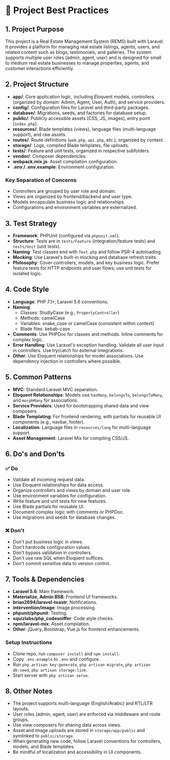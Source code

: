 # 📘 Project Best Practices

## 1. Project Purpose
This project is a Real Estate Management System (REMS) built with Laravel. It provides a platform for managing real estate listings, agents, users, and related content such as blogs, testimonials, and galleries. The system supports multiple user roles (admin, agent, user) and is designed for small to medium real estate businesses to manage properties, agents, and customer interactions efficiently.

## 2. Project Structure
- **app/**: Core application logic, including Eloquent models, controllers (organized by domain: Admin, Agent, User, Auth), and service providers.
- **config/**: Configuration files for Laravel and third-party packages.
- **database/**: Migrations, seeds, and factories for database setup.
- **public/**: Publicly accessible assets (CSS, JS, images), entry point (`index.php`).
- **resources/**: Blade templates (views), language files (multi-language support), and raw assets.
- **routes/**: Route definitions (`web.php`, `api.php`, etc.), organized by context.
- **storage/**: Logs, compiled Blade templates, file uploads.
- **tests/**: Feature and unit tests, organized in respective subfolders.
- **vendor/**: Composer dependencies.
- **webpack.mix.js**: Asset compilation configuration.
- **.env / .env.example**: Environment configuration.

### Key Separation of Concerns
- Controllers are grouped by user role and domain.
- Views are organized by frontend/backend and user type.
- Models encapsulate business logic and relationships.
- Configurations and environment variables are externalized.

## 3. Test Strategy
- **Framework**: PHPUnit (configured via `phpunit.xml`).
- **Structure**: Tests are in `tests/Feature` (integration/feature tests) and `tests/Unit` (unit tests).
- **Naming**: Test classes end with `Test.php` and follow PSR-4 autoloading.
- **Mocking**: Use Laravel's built-in mocking and database refresh traits.
- **Philosophy**: Cover controllers, models, and key business logic. Prefer feature tests for HTTP endpoints and user flows; use unit tests for isolated logic.

## 4. Code Style
- **Language**: PHP 7.1+, Laravel 5.6 conventions.
- **Naming**:
  - Classes: StudlyCase (e.g., `PropertyController`)
  - Methods: camelCase
  - Variables: snake_case or camelCase (consistent within context)
  - Blade files: kebab-case
- **Comments**: Use PHPDoc for classes and methods. Inline comments for complex logic.
- **Error Handling**: Use Laravel's exception handling. Validate all user input in controllers. Use try/catch for external integrations.
- **Other**: Use Eloquent relationships for model associations. Use dependency injection in controllers where possible.

## 5. Common Patterns
- **MVC**: Standard Laravel MVC separation.
- **Eloquent Relationships**: Models use `hasMany`, `belongsTo`, `belongsToMany`, and `morphMany` for associations.
- **Service Providers**: Used for bootstrapping shared data and view composers.
- **Blade Templating**: For frontend rendering, with partials for reusable UI components (e.g., navbar, footer).
- **Localization**: Language files in `resources/lang` for multi-language support.
- **Asset Management**: Laravel Mix for compiling CSS/JS.

## 6. Do's and Don'ts
### ✅ Do
- Validate all incoming request data.
- Use Eloquent relationships for data access.
- Organize controllers and views by domain and user role.
- Use environment variables for configuration.
- Write feature and unit tests for new features.
- Use Blade partials for reusable UI.
- Document complex logic with comments or PHPDoc.
- Use migrations and seeds for database changes.

### ❌ Don't
- Don't put business logic in views.
- Don't hardcode configuration values.
- Don't bypass validation in controllers.
- Don't use raw SQL when Eloquent suffices.
- Don't commit sensitive data to version control.

## 7. Tools & Dependencies
- **Laravel 5.6**: Main framework.
- **Materialize, Admin BSB**: Frontend UI frameworks.
- **brian2694/laravel-toastr**: Notifications.
- **intervention/image**: Image processing.
- **phpunit/phpunit**: Testing.
- **squizlabs/php_codesniffer**: Code style checks.
- **npm/laravel-mix**: Asset compilation.
- **Other**: jQuery, Bootstrap, Vue.js for frontend enhancements.

### Setup Instructions
- Clone repo, run `composer install` and `npm install`.
- Copy `.env.example` to `.env` and configure.
- Run `php artisan key:generate`, `php artisan migrate`, `php artisan db:seed`, `php artisan storage:link`.
- Start server with `php artisan serve`.

## 8. Other Notes
- The project supports multi-language (English/Arabic) and RTL/LTR layouts.
- User roles (admin, agent, user) are enforced via middleware and route groups.
- Use view composers for sharing data across views.
- Asset and image uploads are stored in `storage/app/public` and symlinked to `public/storage`.
- When generating new code, follow Laravel conventions for controllers, models, and Blade templates.
- Be mindful of localization and accessibility in UI components.
